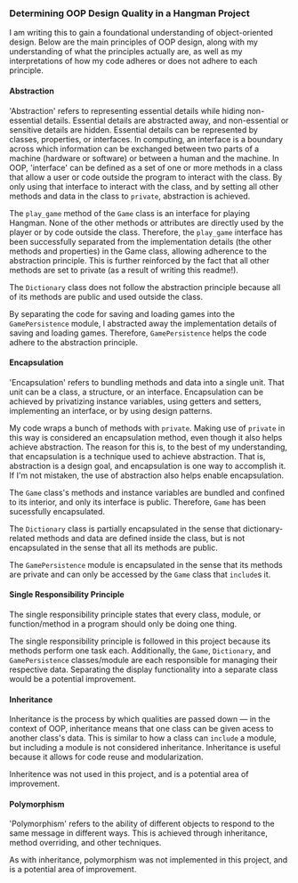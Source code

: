 ### Determining OOP Design Quality in a Hangman Project

I am writing this to gain a foundational understanding of object-oriented design. Below are the main principles of OOP design, along with my understanding of what the principles actually are, as well as my interpretations of how my code adheres or does not adhere to each principle.

#### Abstraction

'Abstraction' refers to representing essential details while hiding non-essential details. Essential details are abstracted away, and non-essential or sensitive details are hidden. Essential details can be represented by classes, properties, or interfaces. In computing, an interface is a boundary across which information can be exchanged between two parts of a machine (hardware or software) or between a human and the machine. In OOP, 'interface' can be defined as a set of one or more methods in a class that allow a user or code outside the program to interact with the class. By only using that interface to interact with the class, and by setting all other methods and data in the class to `private`, abstraction is achieved.

The `play_game` method of the `Game` class is an interface for playing Hangman. None of the other methods or attributes are directly used by the player or by code outside the class. Therefore, the `play_game` interface has been successfully separated from the implementation details (the other methods and properties) in the Game class, allowing adherence to the abstraction principle. This is further reinforced by the fact that all other methods are set to private (as a result of writing this readme!).

The `Dictionary` class does not follow the abstraction principle because all of its methods are public and used outside the class.

By separating the code for saving and loading games into the `GamePersistence` module, I abstracted away the implementation details of saving and loading games. Therefore, `GamePersistence` helps the code adhere to the abstraction principle.

#### Encapsulation

'Encapsulation' refers to bundling methods and data into a single unit. That unit can be a class, a structure, or an interface. Encapsulation can be achieved by privatizing instance variables, using getters and setters, implementing an interface, or by using design patterns.

My code wraps a bunch of methods with `private`. Making use of `private` in this way is considered an encapsulation method, even though it also helps achieve abstraction. The reason for this is, to the best of my understanding, that encapsulation is a technique used to achieve abstraction. That is, abstraction is a design goal, and encapsulation is one way to accomplish it. If I'm not mistaken, the use of abstraction also helps enable encapsulation.

The `Game` class's methods and instance variables are bundled and confined to its interior, and only its interface is public. Therefore, `Game` has been sucessfully encapsulated.

The `Dictionary` class is partially encapsulated in the sense that dictionary-related methods and data are defined inside the class, but is not encapsulated in the sense that all its methods are public.

The `GamePersistence` module is encapsulated in the sense that its methods are private and can only be accessed by the `Game` class that `include`s it.

#### Single Responsibility Principle

The single responsibility principle states that every class, module, or function/method in a program should only be doing one thing.

The single responsibility principle is followed in this project because its methods perform one task each. Additionally, the `Game`, `Dictionary`, and `GamePersistence` classes/module are each responsible for managing their respective data. Separating the display functionality into a separate class would be a potential improvement.

#### Inheritance

Inheritance is the process by which qualities are passed down — in the context of OOP, inheritance means that one class can be given acess to another class's data. This is similar to how a class can `include` a module, but including a module is not considered inheritance. Inheritance is useful because it allows for code reuse and modularization.

Inheritence was not used in this project, and is a potential area of improvement.

#### Polymorphism

'Polymorphism' refers to the ability of different objects to respond to the same message in different ways. This is achieved through inheritance, method overriding, and other techniques.

As with inheritance, polymorphism was not implemented in this project, and is a potential area of improvement.
